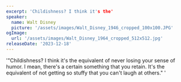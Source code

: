 ```yaml
---
excerpt: 'Childishness? I think it's the'
speaker:
  name: Walt Disney
  picture: '/assets/images/Walt_Disney_1946_cropped_100x100.JPG'
ogImage:
  url: '/assets/images/Walt_Disney_1964_cropped_512x512.jpg'
releaseDate: '2023-12-18'
---
```


'"Childishness? I think it's the equivalent of never losing your sense of humor. I mean, there's a certain something that you retain. It's the equivalent of not getting so stuffy that you can't laugh at others."'
